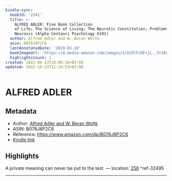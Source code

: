 ```yaml
---
kindle-sync:
  bookId: '2541'
  title: >-
    ALFRED ADLER: Five Book Collection
    of Life; The Science of Living; The Neurotic Constitution; Problems of
    Neurosis (Alpha Centauri Psychology 6101)
  author: Alfred Adler and W. Beran Wolfe
  asin: B078J8P2C6
  lastAnnotatedDate: '2019-01-10'
  bookImageUrl: 'https://m.media-amazon.com/images/I/81PCFzOF+jL._SY160.jpg'
  highlightsCount: 1
created: 2022-06-23T10:00:16+03:00
updated: 2022-10-13T11:16:53+03:00
---
```

# ALFRED ADLER
## Metadata
* Author: [Alfred Adler and W. Beran Wolfe](https://www.amazon.com/Alfred-Adler/e/B004LPRYUY/ref=dp_byline_cont_ebooks_1)
* ASIN: B078J8P2C6
* Reference: https://www.amazon.com/dp/B078J8P2C6
* [Kindle link](kindle://book?action=open&asin=B078J8P2C6)

## Highlights
A private meaning can never be put to the test. — location: [256](kindle://book?action=open&asin=B078J8P2C6&location=256) ^ref-32495

---
